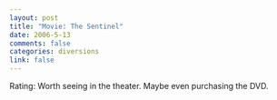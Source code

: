 ```yaml
--- 
layout: post
title: "Movie: The Sentinel"
date: 2006-5-13
comments: false
categories: diversions
link: false
---
```

Rating: Worth seeing in the theater. Maybe even purchasing the DVD.
